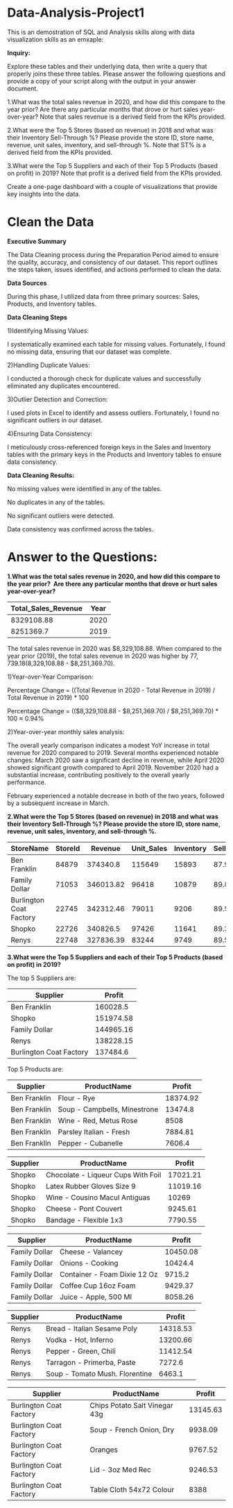 # Data-Analysis-Project1

This is an demostration of SQL and Analysis skills along with data visualization skills as an emxaple:

__Inquiry:__

Explore these tables and their underlying data, then write a query that properly joins these three tables. Please answer the following questions and provide a copy of your script along with the output in your answer document.

1.What was the total sales revenue in 2020, and how did this compare to the year prior?  Are there any particular months that drove or hurt sales year-over-year?  Note that sales revenue is a derived field from the KPIs provided.

2.What were the Top 5 Stores (based on revenue) in 2018 and what was their Inventory Sell-Through %? Please provide the store ID, store name, revenue, unit sales, inventory, and sell-through %. Note that ST% is a derived field from the KPIs provided.

3.What were the Top 5 Suppliers and each of their Top 5 Products (based on profit) in 2019? Note that profit is a derived field from the KPIs provided.

Create a one-page dashboard with a couple of visualizations that provide key insights into the data.  

# Clean the Data

__Executive Summary__ 

The Data Cleaning process during the Preparation Period aimed to ensure the quality, accuracy, and consistency of our dataset. This report outlines the steps taken, issues identified, and actions performed to clean the data. 

__Data Sources__ 

During this phase, I utilized data from three primary sources: Sales, Products, and Inventory tables. 

__Data Cleaning Steps__ 

1)Identifying Missing Values: 

I systematically examined each table for missing values. Fortunately, I found no missing data, ensuring that our dataset was complete.

2)Handling Duplicate Values: 

I conducted a thorough check for duplicate values and successfully eliminated any duplicates encountered. 

3)Outlier Detection and Correction: 

I used plots in Excel to identify and assess outliers. Fortunately, I found no significant outliers in our dataset. 

4)Ensuring Data Consistency: 

I meticulously cross-referenced foreign keys in the Sales and Inventory tables with the primary keys in the Products and Inventory tables to ensure data consistency. 

__Data Cleaning Results:__


No missing values were identified in any of the tables.

No duplicates in any of the tables. 

No significant outliers were detected. 

Data consistency was confirmed across the tables.

# Answer to the Questions:
__1.What was the total sales revenue in 2020, and how did this compare to the year prior?  Are there any particular months that drove or hurt sales year-over-year?__  

| Total_Sales_Revenue | Year |
| -------- | -------- |
| 8329108.88 | 2020 |
| 8251369.7  | 2019 |

The total sales revenue in 2020 was $8,329,108.88. When compared to the year prior (2019), the total sales revenue in 2020 was higher by $77,739.18 ($8,329,108.88 - $8,251,369.70).

1)Year-over-Year Comparison: 

Percentage Change = ((Total Revenue in 2020 - Total Revenue in 2019) / Total Revenue in 2019) * 100 

Percentage Change = (($8,329,108.88 - $8,251,369.70) / $8,251,369.70) * 100 ≈ 0.94%

2)Year-over-year monthly sales analysis:

The overall yearly comparison indicates a modest YoY increase in total revenue for 2020 compared to 2019. Several months experienced notable changes: March 2020 saw a significant decline in revenue, while April 2020 showed significant growth compared to April 2019. November 2020 had a substantial increase, contributing positively to the overall yearly performance. 

February experienced a notable decrease in both of the two years, followed by a subsequent increase in March.


__2.What were the Top 5 Stores (based on revenue) in 2018 and what was their Inventory Sell-Through %? Please provide the store ID, store name, revenue, unit sales, inventory, and sell-through %.__


|StoreName                  |StoreId |Revenue   |Unit_Sales |Inventory |Sell_Through_Rate|
|---------------------------|--------|----------|-----------|----------|------------------|
|Ben Franklin               |84879   |374340.8  |115649     |15893     |87.92%            |
|Family Dollar              |71053   |346013.82 |96418      |10879     |89.86%            |
|Burlington Coat Factory    |22745   |342312.46 |79011      |9206      |89.56%            |
|Shopko                     |22726   |340826.5  |97426      |11641     |89.33%            |
|Renys                      |22748   |327836.39 |83244      |9749      |89.52%            |

__3.What were the Top 5 Suppliers and each of their Top 5 Products (based on profit) in 2019?__

The top 5 Suppliers are:

| Supplier                | Profit     |
|-------------------------|------------|
| Ben Franklin            | 160028.5   |
| Shopko                  | 151974.58  |
| Family Dollar           | 144965.16  |
| Renys                   | 138228.15  |
| Burlington Coat Factory | 137484.6   |

Top 5 Products are:

| Supplier      | ProductName                     | Profit   |
|---------------|---------------------------------|----------|
| Ben Franklin  | Flour - Rye                     | 18374.92 |
| Ben Franklin  | Soup - Campbells, Minestrone    | 13474.8  |
| Ben Franklin  | Wine - Red, Metus Rose          | 8508     |
| Ben Franklin  | Parsley Italian - Fresh         | 7884.81  |
| Ben Franklin  | Pepper - Cubanelle              | 7606.4   |


| Supplier | ProductName                        | Profit   |
|----------|-----------------------------------|----------|
| Shopko   | Chocolate - Liqueur Cups With Foil | 17021.21 |
| Shopko   | Latex Rubber Gloves Size 9        | 11019.16 |
| Shopko   | Wine - Cousino Macul Antiguas     | 10269    |
| Shopko   | Cheese - Pont Couvert             | 9245.61  |
| Shopko   | Bandage - Flexible 1x3            | 7790.55  |

| Supplier      | ProductName                     | Profit   |
|---------------|---------------------------------|----------|
| Family Dollar | Cheese - Valancey               | 10450.08 |
| Family Dollar | Onions - Cooking                | 10424.4  |
| Family Dollar | Container - Foam Dixie 12 Oz    | 9715.2   |
| Family Dollar | Coffee Cup 16oz Foam            | 9429.37  |
| Family Dollar | Juice - Apple, 500 Ml           | 8058.26  |

| Supplier | ProductName                       | Profit   |
|----------|-----------------------------------|----------|
| Renys    | Bread - Italian Sesame Poly       | 14318.53 |
| Renys    | Vodka - Hot, Inferno               | 13200.66 |
| Renys    | Pepper - Green, Chili              | 11412.54 |
| Renys    | Tarragon - Primerba, Paste         | 7272.6  |
| Renys    | Soup - Tomato Mush. Florentine     | 6463.1  |

| Supplier                | ProductName                  | Profit   |
|-------------------------|-----------------------------|----------|
| Burlington Coat Factory | Chips Potato Salt Vinegar 43g | 13145.63 |
| Burlington Coat Factory | Soup - French Onion, Dry     | 9938.09  |
| Burlington Coat Factory | Oranges                     | 9767.52  |
| Burlington Coat Factory | Lid - 3oz Med Rec            | 9246.53  |
| Burlington Coat Factory | Table Cloth 54x72 Colour    | 8388     |
